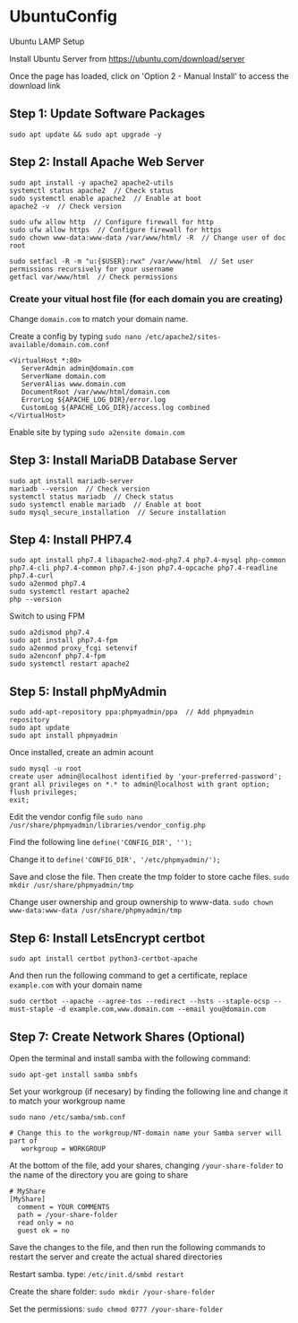 # UbuntuConfig

Ubuntu LAMP Setup

Install Ubuntu Server from https://ubuntu.com/download/server

Once the page has loaded, click on 'Option 2 - Manual Install' to access the download link

## Step 1: Update Software Packages
```
sudo apt update && sudo apt upgrade -y
```


## Step 2: Install Apache Web Server
```
sudo apt install -y apache2 apache2-utils
systemctl status apache2  // Check status
sudo systemctl enable apache2  // Enable at boot
apache2 -v  // Check version

sudo ufw allow http  // Configure firewall for http
sudo ufw allow https  // Configure firewall for https
sudo chown www-data:www-data /var/www/html/ -R  // Change user of doc root

sudo setfacl -R -m "u:{$USER}:rwx" /var/www/html  // Set user permissions recursively for your username
getfacl var/www/html  // Check permissions
```

### Create your vitual host file (for each domain you are creating)

Change `domain.com` to match your domain name.

Create a config by typing `sudo nano /etc/apache2/sites-available/domain.com.conf`

```
<VirtualHost *:80>
   ServerAdmin admin@domain.com
   ServerName domain.com
   ServerAlias www.domain.com
   DocumentRoot /var/www/html/domain.com
   ErrorLog ${APACHE_LOG_DIR}/error.log
   CustomLog ${APACHE_LOG_DIR}/access.log combined
</VirtualHost>
```
Enable site by typing `sudo a2ensite domain.com`
   
## Step 3: Install MariaDB Database Server
```
sudo apt install mariadb-server
mariadb --version  // Check version
systemctl status mariadb  // Check status
sudo systemctl enable mariadb  // Enable at boot
sudo mysql_secure_installation  // Secure installation
```

## Step 4: Install PHP7.4
```
sudo apt install php7.4 libapache2-mod-php7.4 php7.4-mysql php-common php7.4-cli php7.4-common php7.4-json php7.4-opcache php7.4-readline php7.4-curl
sudo a2enmod php7.4
sudo systemctl restart apache2
php --version
```

Switch to using FPM
```
sudo a2dismod php7.4
sudo apt install php7.4-fpm
sudo a2enmod proxy_fcgi setenvif
sudo a2enconf php7.4-fpm
sudo systemctl restart apache2
```

## Step 5: Install phpMyAdmin
```
sudo add-apt-repository ppa:phpmyadmin/ppa  // Add phpmyadmin repository
sudo apt update
sudo apt install phpmyadmin
```

Once installed, create an admin acount
```
sudo mysql -u root
create user admin@localhost identified by 'your-preferred-password';
grant all privileges on *.* to admin@localhost with grant option;
flush privileges;
exit;
```

Edit the vendor config file `sudo nano /usr/share/phpmyadmin/libraries/vendor_config.php`

Find the following line `define('CONFIG_DIR', '');`

Change it to `define('CONFIG_DIR', '/etc/phpmyadmin/');`

Save and close the file. Then create the tmp folder to store cache files. `sudo mkdir /usr/share/phpmyadmin/tmp`

Change user ownership and group ownership to www-data. `sudo chown www-data:www-data /usr/share/phpmyadmin/tmp`


## Step 6: Install LetsEncrypt certbot
```
sudo apt install certbot python3-certbot-apache
```
And then run the following command to get a certificate, replace `example.com` with your domain name
```
sudo certbot --apache --agree-tos --redirect --hsts --staple-ocsp --must-staple -d example.com,www.domain.com --email you@domain.com
```

## Step 7: Create Network Shares (Optional)
Open the terminal and install samba with the following command:
```
sudo apt-get install samba smbfs
```

Set your workgroup (if necesary) by finding the following line and change it to match your workgroup name
```
sudo nano /etc/samba/smb.conf
```
```
# Change this to the workgroup/NT-domain name your Samba server will part of
   workgroup = WORKGROUP
```
At the bottom of the file, add your shares, changing ```/your-share-folder``` to the name of the directory you are going to share
```
# MyShare
[MyShare]
  comment = YOUR COMMENTS
  path = /your-share-folder
  read only = no
  guest ok = no
```
Save the changes to the file, and then run the following commands to restart the server and create the actual shared directories

Restart samba. type: ```/etc/init.d/smbd restart```

Create the share folder: ```sudo mkdir /your-share-folder```

Set the permissions: ```sudo chmod 0777 /your-share-folder```
 
